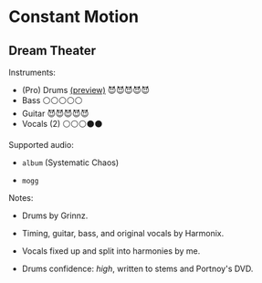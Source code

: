 # Constant Motion

## Dream Theater

Instruments:

  * (Pro) Drums [(preview)](http://pages.cs.wisc.edu/~tolly/customs/?title=constant-motion&artist=dream-theater) 😈😈😈😈😈
  * Bass ⚪️⚪️⚪️⚪️⚪️
  * Guitar 😈😈😈😈😈
  * Vocals (2) ⚪️⚪️⚪️⚫️⚫️

Supported audio:

  * `album` (Systematic Chaos)

  * `mogg`

Notes:

  * Drums by Grinnz.

  * Timing, guitar, bass, and original vocals by Harmonix.

  * Vocals fixed up and split into harmonies by me.

  * Drums confidence: *high*, written to stems and Portnoy's DVD.

